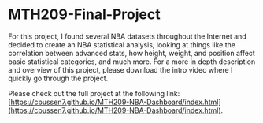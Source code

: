 # MTH209-Final-Project

For this project, I found several NBA datasets throughout the Internet and decided to create an NBA statistical analysis, looking at things like the correlation between advanced stats, how height, weight, and position affect basic statistical categories, and much more. For a more in depth description and overview of this project, please download the intro video where I quickly go through the project.

Please check out the full project at the following link: [https://cbussen7.github.io/MTH209-NBA-Dashboard/index.html](https://cbussen7.github.io/MTH209-NBA-Dashboard/index.html). 

